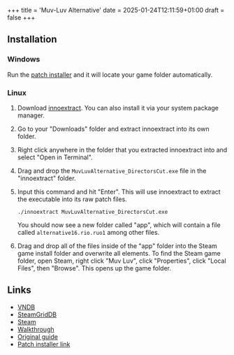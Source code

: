 +++
title = 'Muv-Luv Alternative'
date = 2025-01-24T12:11:59+01:00
draft = false
+++

## Installation

### Windows

Run the [patch installer](https://steamcommunity.com/app/802880/discussions/0/3418811381786665974/) and it will locate your game folder automatically.

### Linux

1. Download [innoextract](https://constexpr.org/innoextract/). You can also install it via your system package manager.
2. Go to your "Downloads" folder and extract innoextract into its own folder.
3. Right click anywhere in the folder that you extracted innoextract into and select "Open in Terminal".
4. Drag and drop the `MuvLuvAlternative_DirectorsCut.exe` file in the "innoextract" folder.
5. Input this command and hit "Enter". This will use innoextract to extract the executable into its raw patch files.

   ```
   ./innoextract MuvLuvAlternative_DirectorsCut.exe
   ```

   You should now see a new folder called "app", which will contain a file called `alternative16.rio.ruo1` among other files.

6. Drag and drop all of the files inside of the "app" folder into the Steam game install folder and overwrite all elements. To find the Steam game folder, open Steam, right click "Muv Luv", click "Properties", click "Local Files", then "Browse". This opens up the game folder.

## Links

* [VNDB](https://vndb.org/v92)
* [SteamGridDB](https://www.steamgriddb.com/game/25785)
* [Steam](https://store.steampowered.com/app/802890/MuvLuv_Alternative/)
* [Walkthrough](https://forums.fuwanovel.net/topic/19279-muv-luv-alternative/)
* [Original guide](https://steamcommunity.com/sharedfiles/filedetails/?id=2818455527)
* [Patch installer link](https://steamcommunity.com/app/802880/discussions/0/3418811381786665974/)